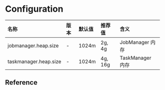 # Configuration

| 名称 | 版本 | 默认值 | 推荐值 | 含义 |
| :--- | :--- | :--- | :--- | :--- |
| jobmanager.heap.size | - | 1024m | 2g, 4g | JobManager 内存 |
| taskmanager.heap.size | - | 1024m | 4g, 16g | TaskManager 内存 |

## Reference